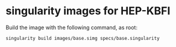 # singularity images for HEP-KBFI

Build the image with the following command, as root:
```
singularity build images/base.simg specs/base.singularity
```
